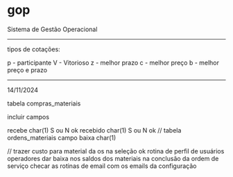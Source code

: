 # gop
Sistema de Gestão Operacional

--------------------------------------

tipos de cotações:

p - participante
V - Vitorioso
z - melhor prazo
c - melhor preço
b - melhor preço e prazo

---------------------------------------


14/11/2024

tabela compras_materiais

incluir campos

recebe char(1) S ou N  ok
recebido char(1) S ou N  ok
// tabela ordens_materiais
campo baixa char(1)

// 
trazer custo para material da os na seleção ok
rotina de perfil de usuários operadores
dar baixa nos saldos dos materiais na conclusão da ordem de serviço
checar as rotinas de email com os emails da configuração


